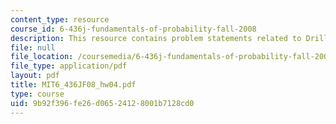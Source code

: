 ```yaml
---
content_type: resource
course_id: 6-436j-fundamentals-of-probability-fall-2008
description: This resource contains problem statements related to Drill problem.
file: null
file_location: /coursemedia/6-436j-fundamentals-of-probability-fall-2008/9b92f396fe26d06524128001b7128cd0_MIT6_436JF08_hw04.pdf
file_type: application/pdf
layout: pdf
title: MIT6_436JF08_hw04.pdf
type: course
uid: 9b92f396-fe26-d065-2412-8001b7128cd0
---
```

